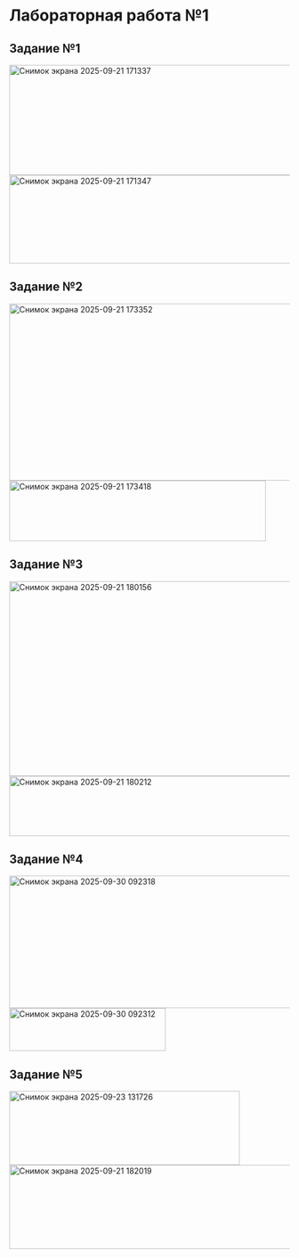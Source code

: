 # Лабораторная работа №1
## Задание №1
<img width="998" height="198" alt="Снимок экрана 2025-09-21 171337" src="https://github.com/user-attachments/assets/6838d4b9-5ccc-4ecc-9258-3fa4f169be92" />
<img width="611" height="159" alt="Снимок экрана 2025-09-21 171347" src="https://github.com/user-attachments/assets/3c3fd911-4d82-4b00-bc60-c74cd1c5e14b" />

## Задание №2

<img width="1362" height="318" alt="Снимок экрана 2025-09-21 173352" src="https://github.com/user-attachments/assets/afdb9c6c-2d76-4bc8-b97b-44c10125a033" />
<img width="461" height="109" alt="Снимок экрана 2025-09-21 173418" src="https://github.com/user-attachments/assets/137441c4-3c7d-4a5f-ac51-5f02205cf319" />

## Задание №3

<img width="975" height="350" alt="Снимок экрана 2025-09-21 180156" src="https://github.com/user-attachments/assets/d802e9ea-dedb-43c4-b0ee-7e6b26c10787" />
<img width="555" height="108" alt="Снимок экрана 2025-09-21 180212" src="https://github.com/user-attachments/assets/2b63650a-b66d-473c-bcc9-75fb72bfcbce" />

## Задание №4

<img width="745" height="238" alt="Снимок экрана 2025-09-30 092318" src="https://github.com/user-attachments/assets/be991680-4ea6-4385-9156-40721e508577" />

<img width="281" height="77" alt="Снимок экрана 2025-09-30 092312" src="https://github.com/user-attachments/assets/44397001-a891-49a7-a137-2a2fcd43a462" />

## Задание №5
<img width="414" height="133" alt="Снимок экрана 2025-09-23 131726" src="https://github.com/user-attachments/assets/4b1a61c1-df70-4470-aff0-9c4fa3c56fae" />
<img width="692" height="151" alt="Снимок экрана 2025-09-21 182019" src="https://github.com/user-attachments/assets/148fda98-7454-414c-957b-ae00a91a1645" />





